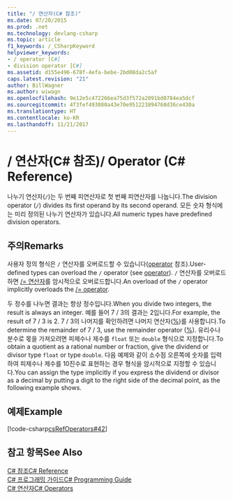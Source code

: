 ```yaml
---
title: "/ 연산자(C# 참조)"
ms.date: 07/20/2015
ms.prod: .net
ms.technology: devlang-csharp
ms.topic: article
f1_keywords: /_CSharpKeyword
helpviewer_keywords:
- / operator [C#]
- division operator [C#]
ms.assetid: d155e496-678f-4efa-bebe-2bd08da2c5af
caps.latest.revision: "21"
author: BillWagner
ms.author: wiwagn
ms.openlocfilehash: 9e12e5c472266ea75d3f572a2091bd0784ea5dcf
ms.sourcegitcommit: 4f3fef493080a43e70e951223894768d36ce430a
ms.translationtype: HT
ms.contentlocale: ko-KR
ms.lasthandoff: 11/21/2017
---
```

# <a name="-operator-c-reference"></a><span data-ttu-id="fd4ec-102">/ 연산자(C# 참조)</span><span class="sxs-lookup"><span data-stu-id="fd4ec-102">/ Operator (C# Reference)</span></span>
<span data-ttu-id="fd4ec-103">나누기 연산자(`/`)는 두 번째 피연산자로 첫 번째 피연산자를 나눕니다.</span><span class="sxs-lookup"><span data-stu-id="fd4ec-103">The division operator (`/`) divides its first operand by its second operand.</span></span> <span data-ttu-id="fd4ec-104">모든 숫자 형식에는 미리 정의된 나누기 연산자가 있습니다.</span><span class="sxs-lookup"><span data-stu-id="fd4ec-104">All numeric types have predefined division operators.</span></span>  
  
## <a name="remarks"></a><span data-ttu-id="fd4ec-105">주의</span><span class="sxs-lookup"><span data-stu-id="fd4ec-105">Remarks</span></span>  
 <span data-ttu-id="fd4ec-106">사용자 정의 형식은 `/` 연산자를 오버로드할 수 있습니다([operator](../../../csharp/language-reference/keywords/operator.md) 참조).</span><span class="sxs-lookup"><span data-stu-id="fd4ec-106">User-defined types can overload the `/` operator (see [operator](../../../csharp/language-reference/keywords/operator.md)).</span></span> <span data-ttu-id="fd4ec-107">`/` 연산자를 오버로드하면 [/= 연산자](division-assignment-operator.md)를 암시적으로 오버로드합니다.</span><span class="sxs-lookup"><span data-stu-id="fd4ec-107">An overload of the `/` operator implicitly overloads the [/= operator](division-assignment-operator.md).</span></span>  
  
 <span data-ttu-id="fd4ec-108">두 정수를 나누면 결과는 항상 정수입니다.</span><span class="sxs-lookup"><span data-stu-id="fd4ec-108">When you divide two integers, the result is always an integer.</span></span> <span data-ttu-id="fd4ec-109">예를 들어 7 / 3의 결과는 2입니다.</span><span class="sxs-lookup"><span data-stu-id="fd4ec-109">For example, the result of 7 / 3 is 2.</span></span> <span data-ttu-id="fd4ec-110">7 / 3의 나머지를 확인하려면 나머지 연산자([%](../../../csharp/language-reference/operators/modulus-operator.md))를 사용합니다.</span><span class="sxs-lookup"><span data-stu-id="fd4ec-110">To determine the remainder of 7 / 3, use the remainder operator ([%](../../../csharp/language-reference/operators/modulus-operator.md)).</span></span> <span data-ttu-id="fd4ec-111">유리수나 분수로 몫을 가져오려면 피제수나 제수를 `float` 또는 `double` 형식으로 지정합니다.</span><span class="sxs-lookup"><span data-stu-id="fd4ec-111">To obtain a quotient as a rational number or fraction, give the dividend or divisor type `float` or type `double`.</span></span> <span data-ttu-id="fd4ec-112">다음 예제와 같이 소수점 오른쪽에 숫자를 입력하여 피제수나 제수를 10진수로 표현하는 경우 형식을 암시적으로 지정할 수 있습니다.</span><span class="sxs-lookup"><span data-stu-id="fd4ec-112">You can assign the type implicitly if you express the dividend or divisor as a decimal by putting a digit to the right side of the decimal point, as the following example shows.</span></span>  
  
## <a name="example"></a><span data-ttu-id="fd4ec-113">예제</span><span class="sxs-lookup"><span data-stu-id="fd4ec-113">Example</span></span>  
 [!code-csharp[csRefOperators#42](../../../csharp/language-reference/operators/codesnippet/CSharp/division-operator_1.cs)]  
  
## <a name="see-also"></a><span data-ttu-id="fd4ec-114">참고 항목</span><span class="sxs-lookup"><span data-stu-id="fd4ec-114">See Also</span></span>  
 [<span data-ttu-id="fd4ec-115">C# 참조</span><span class="sxs-lookup"><span data-stu-id="fd4ec-115">C# Reference</span></span>](../../../csharp/language-reference/index.md)  
 [<span data-ttu-id="fd4ec-116">C# 프로그래밍 가이드</span><span class="sxs-lookup"><span data-stu-id="fd4ec-116">C# Programming Guide</span></span>](../../../csharp/programming-guide/index.md)  
 [<span data-ttu-id="fd4ec-117">C# 연산자</span><span class="sxs-lookup"><span data-stu-id="fd4ec-117">C# Operators</span></span>](../../../csharp/language-reference/operators/index.md)
